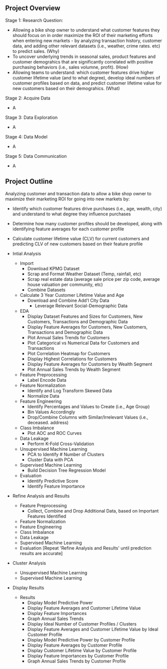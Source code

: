 ## Project Overview
Stage 1: Research Question:
- Allowing a bike shop owner to understand what customer features they should focus on in order maximize the ROI of their marketing efforts when entering new markets - by analyzing transaction history, customer data, and adding other relevant datasets (i.e., weather, crime rates. etc) to predict sales. (Why)
- To uncover underlying trends in seasonal sales, product features and customer demograhics that are significantly correlated with positive purchasing behaviors (i.e., sales volumne, profit). (How)
- Allowing teams to understand: which customer features drive higher customer lifetime value (and to what degree), develop ideal numbers of customer profiles based on data, and predict customer lifetime value for new customers based on their demograhics. (What)

Stage 2: Acquire Data
- A

Stage 3: Data Exploration
- A

Stage 4: Data Model
- A

Stage 5: Data Communication
- A

## Project Outline
Analyzing customer and transaction data to allow a bike shop owner to maximize their marketing ROI for going into new markets by:
- Identify which customer features drive purchases (i.e., age, wealth, city) and understand to what degree they influence purchases
- Determine how many customer profiles should be developed, along with identifying feature averages for each customer profile
- Calculate customer lifetime value (CLV) for current customers and predicting CLV of new customers based on their feature profile

- Intial Analysis
  - Import
    - Download KPMG Dataset
    - Scrap and Format Weather Dataset (Temp, rainfall, etc)
    - Scrap real estate data (average sale price per zip code, average house valuation per community, etc)
    - Combine Datasets
  - Calculate 3 Year Customer Lifetime Value and Age
    - Download and Combine Add'l City Data
      - Leverage Relevant Social-Demographic Data
  - EDA
    - Display Dataset Features and Sizes for Customers, New Customers, Transactions and Demographic Data
    - Display Feature Averages for Customers, New Customers, Transactions and Demographic Data
    - Plot Annual Sales Trends for Customers
    - Plot Categorical vs Numerical Data for Customers and Transactions
    - Plot Correlation Heatmap for Customers
    - Display Highest Correlations for Customers
    - Display Feature Averages for Customers by Wealth Segment
    - Plot Annual Sales Trends by Wealth Segment
  - Feature Preprocessing
    - Label Encode Data
  - Feature Normalization
    - Identify and Log Transform Skewed Data
    - Normalize Data
  - Feature Engineering
    - Identify Percentages and Values to Create (i.e., Age Group)
    - Bin Values Accordingly
    - Drop/Combine Columns with Similar/Irrelevant Values (i.e., deceased. address)
  - Class Imbalance
    - Plot AOC and ROC Curves
  - Data Leakage
    - Perform K-Fold Cross-Validation
  - Unsupervised Machine Learning
    - PCA to Identify # Number of Clusters
    - Cluster Data with PCA
  - Supervised Machine Learning
    - Build Decision Tree Regression Model
  - Evaluation
    - Identify Predictive Score
    - Identify Feature Importance
- Refine Analysis and Results
  - Feature Preprocessing
    - Collect, Combine and Drop Additional Data, based on Important Features Identified
  - Feature Normalization
  - Feature Engineering
  - Class Imbalance
  - Data Leakage
  - Supervised Machine Learning
  - Evaluation
[Repeat 'Refine Analysis and Results' until prediction results are accurate]
- Cluster Analysis
  - Unsupervised Machine Learning
  - Supervised Machine Learning
- Display Results
  - Results
    - Display Model Predictive Power
    - Display Feature Averages and Customer Lifetime Value
    - Display Feature Importances
    - Graph Annual Sales Trends
    - Display Ideal Number of Customer Profiles / Clusters
    - Display Feature Averages and Customer Lifetime Value by Ideal Customer Profile
    - Display Model Predictive Power by Customer Profile
    - Display Feature Averages by Customer Profile
    - Display Customer Lifetime Value by Customer Profile
    - Display Feature Importances by Customer Profile
    - Graph Annual Sales Trends by Customer Profile

